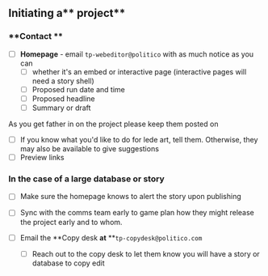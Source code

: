 ## Initiating a** project**

### **Contact **

* [ ] **Homepage** - email `tp-webeditor@politico` with as much notice as you can
  * [ ] whether it's an embed or interactive page \(interactive pages will need a story shell\)
  * [ ] Proposed run date and time
  * [ ] Proposed headline
  * [ ] Summary or draft

As you get father in on the project please keep them posted on

* [ ] If you know what you'd like to do for lede art, tell them. Otherwise, they may also be available to give suggestions
* [ ] Preview links

### **In the case of a large database or story**

* [ ] Make sure the homepage knows to alert the story upon publishing
* [ ] Sync with the comms team early to game plan how they might release the project early and to whom.

* [ ] Email the **Copy desk **at** **`tp-copydesk@politico.com`

  * [ ] Reach out to the copy desk to let them know you will have a story or database to copy edit 



